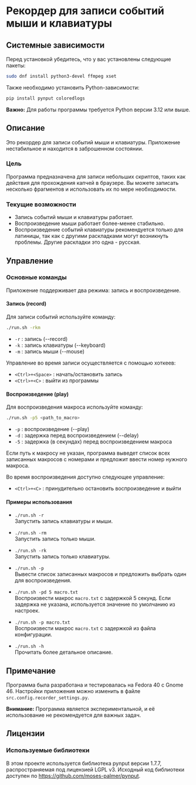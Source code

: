 # Рекордер для записи событий мыши и клавиатуры

## Системные зависимости

Перед установкой убедитесь, что у вас установлены следующие пакеты:

```bash
sudo dnf install python3-devel ffmpeg xset
```

Также необходимо установить Python-зависимости:

```bash
pip install pynput coloredlogs
```

**Важно:** Для работы программы требуется Python версии 3.12 или выше.

## Описание

Это рекордер для записи событий мыши и клавиатуры. Приложение нестабильное и находится в
заброшенном состоянии.

### Цель

Программа предназначена для записи небольших скриптов, таких как действия для прохождения
капчей в браузере. Вы можете записать несколько фрагментов и использовать их по мере
необходимости.

### Текущие возможности

- Запись событий мыши и клавиатуры работает.
- Воспроизведение мыши работает более-менее стабильно.
- Воспроизведение событий клавиатуры рекомендуется только для латиницы, так как с другими
  раскладками могут возникнуть проблемы. Другие раскладки это одна - русская.

## Управление

### Основные команды

Приложение поддерживает два режима: запись и воспроизведение.

#### Запись (record)

Для записи событий используйте команду:

```bash
./run.sh -rkm
```

- `-r` : запись (--record)
- `-k` : запись клавиатуры (--keyboard)
- `-m` : запись мыши (--mouse)

Управление во время записи осуществляется с помощью хоткеев:

- `<Ctrl>+<Space>` : начать/остановить запись
- `<Ctrl>+<C>` : выйти из программы

#### Воспроизведение (play)

Для воспроизведения макроса используйте команду:

```bash
./run.sh -p5 <path_to_macro>
```

- `-p` : воспроизведение (--play)
- `-d` : задержка перед воспроизведением (--delay)
- `-5` : задержка (в секундах) перед воспроизведением макроса

Если путь к макросу не указан, программа выведет список всех записанных макросов с
номерами и предложит ввести номер нужного макроса.

Во время воспроизведения доступно следующее управление:

- `<Ctrl>+<C>` : принудительно остановить воспроизведение и выйти

#### Примеры использования

- `./run.sh -r`  
  Запустить запись клавиатуры и мыши.

- `./run.sh -rm`  
  Запустить запись только мыши.

- `./run.sh -rk`  
  Запустить запись только клавиатуры.

- `./run.sh -p`  
  Вывести список записанных макросов и предложить выбрать один для воспроизведения.

- `./run.sh -pd 5 macro.txt`  
  Воспроизвести макрос `macro.txt` с задержкой 5 секунд. Если задержка не указана,
  используется значение по умолчанию из настроек.

- `./run.sh -p macro.txt`  
  Воспроизвести макрос `macro.txt` с задержкой из файла конфигурации.

- `./run.sh -h`  
  Прочитать более детальное описание.

## Примечание

Программа была разработана и тестировалась на Fedora 40 с Gnome 46. Настройки приложения
можно изменить в файле `src.config.recorder_settings.py`.

**Внимание:** Программа является экспериментальной, и её использование не рекомендуется
для важных задач.

## Лицензии

### Используемые библиотеки

В этом проекте используется библиотека pynput версии 1.7.7, распространяемая под
лицензией LGPL v3. Исходный код библиотеки доступен
по https://github.com/moses-palmer/pynput.
